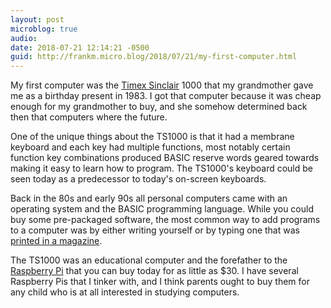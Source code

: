 ```yaml
---
layout: post
microblog: true
audio: 
date: 2018-07-21 12:14:21 -0500
guid: http://frankm.micro.blog/2018/07/21/my-first-computer.html
---
```

My first computer was the [Timex Sinclair](http://oldcomputers.net/ts1000.html) 1000 that my grandmother gave me as a birthday present in 1983. I got that computer because it was cheap enough for my grandmother to buy, and she somehow determined back then that computers where the future. 

One of the unique things about the TS1000 is that it had a membrane keyboard and each key had multiple functions, most notably certain function key combinations produced BASIC reserve words geared towards making it easy to learn how to program. The TS1000's keyboard could be seen today as a predecessor to today's on-screen keyboards. 

Back in the 80s and early 90s all personal computers came with an operating system and the BASIC programming language. While you could buy some pre-packaged software, the most common way to add programs to a computer was by either writing yourself or by typing one that was [printed in a magazine](https://arstechnica.com/staff/2012/12/first-encounter-compute-magazine-and-its-glorious-tedious-type-in-code/).

The TS1000 was an educational computer and the forefather to the [Raspberry Pi](https://www.raspberrypi.org/) that you can buy today for as little as $30. I have several Raspberry Pis that I tinker with, and I think parents ought to buy them for any child who is at all interested in studying computers. 
